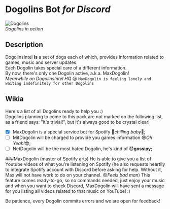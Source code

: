 # Dogolins Bot *for Discord*

![Dogolins](src/img/Dogolin.png=250x250) \
*Dogolins in action*

## Description

DogolinsIntel **is** a set of dogs each of which, provides information related to
games, music and server updates.\
Each Dogolin takes special care of a different information.\
By now, there's only one Dogolin active, a.k.a. MaxDogolin!\
*Meanwhile on DogolinsIntel HQ* :cry: `MaxDogolin is feeling lonely and 
waiting indefinitely for other Dogolins`

## Wikia
Here's a list of all Dogolins ready to help you :)\
Dogolins planning to come to this pack are not marked on the following list, 
as a friend says: "it's trivial!", but it's always good to be crystal clear!

- [x] MaxDogolin is a special service bot for Spotify :musical_score:*chilling baby*:movie_camera:;
- [ ] MitDogolin will be charged to provide you games information :sunglasses:*Oh Yeah!*:sunglasses:;
- [ ] NetDogolin will be the most hated Dogolin, he's kind of :smiling_imp:**gossipy**;

###MaxDogolin (master of Spotify arts)
He is able to give you a list of Youtube videos of what you're listening on Spotify 
(he also requests heartily to integrate Spotify account with Discord before asking
for help. Without it, Max will not have work to do on your channel. :worried:*Feels bad man*)
This feature comes ready-to-go, so no commands needed, just enjoy
your music and when you want to check Discord, MaxDogolin will have sent
a message for you listing all videos related to that music on YouTube! :)

Be patience, every Dogolin commits errors and we are open for feedback!